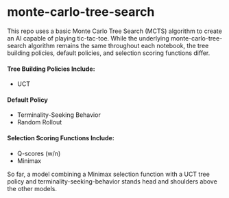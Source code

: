 # monte-carlo-tree-search
This repo uses a basic Monte Carlo Tree Search (MCTS) algorithm to create an AI capable of playing tic-tac-toe. While the underlying monte-carlo-tree-search algorithm remains the same throughout each notebook, the tree building policies, default policies, and selection scoring functions differ.

#### Tree Building Policies Include:
* UCT

#### Default Policy
* Terminality-Seeking Behavior
* Random Rollout

#### Selection Scoring Functions Include:
* Q-scores (w/n)
* Minimax



So far, a model combining a Minimax selection function with a UCT tree policy and terminality-seeking-behavior stands head and shoulders above the other models.
